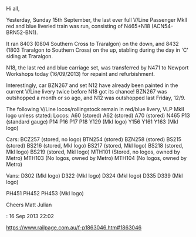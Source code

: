 Hi all,

Yesterday, Sunday 15th September, the last ever full V/Line Passenger MkII red and blue liveried train was run, consisting of N465+N18 (ACN54-BRN52-BN1).

It ran 8403 (0804 Southern Cross to Traralgon) on the down, and 8432 (1803 Traralgon to Southern Cross) on the up, stabling during the day in 'C' siding at Traralgon.

N18, the last red and blue carriage set, was transferred by N471 to Newport Workshops today (16/09/2013) for repaint and refurbishment.

Interestingly, car BZN267 and set N12 have already been painted in the current V/Line livery twice before N18 got its chance! BZN267 was outshopped a month or so ago, and N12 was outshopped last Friday, 12/9.

The following V/Line locos/rollingstock remain in red/blue livery, VLP MkII logo unless stated:
Locos:
A60 (stored)
A62 (stored)
A70 (stored)
N465
P13 (standard gauge)
P14
P16
P17
P18
Y129 (MkI logo)
Y156
Y161
Y163 (MkI logo)

Cars:
BCZ257 (stored, no logo)
BTN254 (stored)
BZN258 (stored)
BS215 (stored)
BS216 (stored, MkI logo)
BS217 (stored, MkI logo)
BS218 (stored, MkI logo)
BS219 (stored, MkI logo)
MTH101 (Stored, no logos, owned by Metro)
MTH103 (No logos, owned by Metro)
MTH104 (No logos, owned by Metro)

Vans:
D302 (MkI logo)
D322 (MkI logo)
D324 (MkI logo)
D335
D339 (MkI logo)

PH451
PH452
PH453 (MkI logo)

Cheers
Matt Julian 







: 16 Sep 2013 22:02 


https://www.railpage.com.au/f-p1863046.htm#1863046